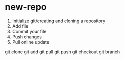 # new-repo

1. Initialize git/creating and cloning a repository
2. Add file
3. Commit your file
4. Push changes
5. Pull online update

git clone
git add
git pull
git push
git checkout
git branch 
